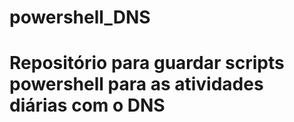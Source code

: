 # powershell_DNS
# Repositório para guardar scripts powershell para as atividades diárias com o DNS
